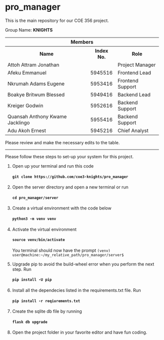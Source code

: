 # pro_manager
This is the main repository for our COE 356 project.
<p> Group Name: <b>KNIGHTS</b> 
  <table><tr>
      <th colspan="3" >Members</th>
    </tr><tr>
      <th>Name</th> <th>Index No.</th> <th>Role</th>
    </tr><tr>
      <td>Attoh Attram Jonathan</td> <td></td> <td>Project Manager</td>
    </tr><tr>
      <td>Afeku Emmanuel</td> <td>5945516</td> <td>Frontend Lead</td>
    </tr><tr>
      <td>Nkrumah Adams Eugene</td> <td>5953416</td> <td>Frontend Support</td>
    </tr><tr>
      <td>Boakye Britwum Blessed</td> <td>5949416</td> <td>Backend Lead</td>
    </tr><tr>
      <td>Kreiger Godwin</td> <td>5952616</td> <td>Backend Support</td>
    </tr><tr>
      <td>Quansah Anthony Kwame Jacklingo</td> <td>5955416</td> <td>Backend Support</td>
    </tr><tr>
      <td>Adu Akoh Ernest</td> <td>5945216</td> <td>Chief Analyst</td>
    </tr>
  </table>
</p>
<p> Please review and make the necessary edits to the table.</p>

<hr>

Please follow these steps to set-up your system for this project.

1. Open up your terminal and run this code

    #### `git clone https://github.com/coe3-knights/pro_manager`

2. Open the server directory and open a new terminal or run 
    #### `cd pro_manager/server`

3. Create a virtual environment with the code below
    #### `python3 -m venv venv`

4. Activate the virtual environment
    #### `source venv/bin/activate`
    You terminal should now have the prompt
        `(venv) user@machine:~/my_relative_path/pro_manager/server$`

5. Upgrade pip to avoid the build-wheel error when you perform the next step. Run
    #### `pip install -U pip`

6. Install all the dependecies listed in the requirements.txt file. Run
    #### `pip install -r reqiurements.txt`
    
7. Create the sqlite db file by running 
    #### `flask db upgrade`

8. Open the project folder in your favorite editor and have fun coding.
